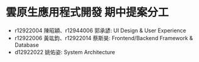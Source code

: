 # 雲原生應用程式開發 期中提案分工
* r12922004 陳昭穎、r12944006 郭承諺: UI Design & User Experience
* r12922006 黃竑鈞、r12922014 蔡斯昊: Frontend/Backend Framework & Database
* d12922022 姚佑姿: System Architecture
